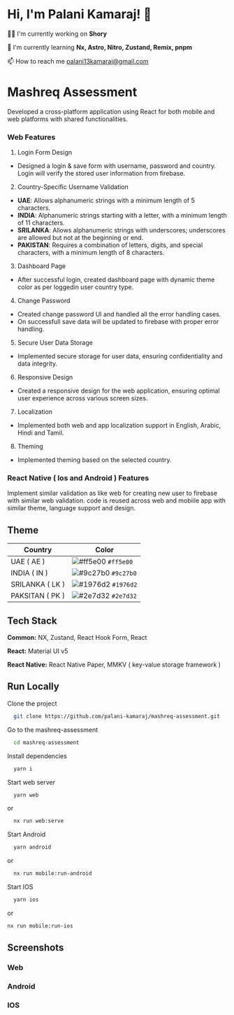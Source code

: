 # Hi, I'm Palani Kamaraj! 👋

👩‍💻 I'm currently working on **Shory**

🧠 I'm currently learning **Nx, Astro, Nitro, Zustand, Remix, pnpm**

📫 How to reach me palani13kamaraj@gmail.com

# Mashreq Assessment

Developed a cross-platform application using React for both mobile and web platforms with shared functionalities.

### Web Features

1. Login Form Design

- Designed a login & save form with username, password and country. Login will verify the stored user information from firebase.

2. Country-Specific Username Validation

- **UAE**: Allows alphanumeric strings with a minimum length of 5 characters.
- **INDIA**: Alphanumeric strings starting with a letter, with a minimum length of 11 characters.
- **SRILANKA**: Allows alphanumeric strings with underscores; underscores are allowed but not at the beginning or end.
- **PAKISTAN**: Requires a combination of letters, digits, and special characters, with a minimum length of 8 characters.

3. Dashboard Page

- After successful login, created dashboard page with dynamic theme color as per loggedin user country type.

4. Change Password

- Created change password UI and handled all the error handling cases.
- On successfull save data will be updated to firebase with proper error handling.

5. Secure User Data Storage

- Implemented secure storage for user data, ensuring confidentiality and data integrity.

6. Responsive Design

- Created a responsive design for the web application, ensuring optimal user experience across various screen sizes.

7. Localization

- Implemented both web and app localization support in English, Arabic, Hindi and Tamil.

8. Theming

- Implemented theming based on the selected country.

### React Native ( Ios and Android ) Features

Implement similar validation as like web for creating new user to firebase with similar web validation. code is reused across web and mobiile app with similar theme, language support and design.

## Theme

| Country         | Color                                                            |
| --------------- | ---------------------------------------------------------------- |
| UAE ( AE )      | ![#ff5e00](https://placehold.co/15x15/ff5e00/f03c15.png) `#ff5e00` |
| INDIA ( IN )    | ![#9c27b0](https://placehold.co/15x15/9c27b0/f03c15.png) `#9c27b0` |
| SRILANKA ( LK ) | ![#1976d2](https://placehold.co/15x15/1976d2/f03c15.png) `#1976d2`|
| PAKSITAN ( PK ) | ![#2e7d32](https://placehold.co/15x15/2e7d32/f03c15.png) `#2e7d32`|

## Tech Stack

**Common:** NX, Zustand, React Hook Form, React

**React:** Material UI v5

**React Native:** React Native Paper, MMKV ( key-value storage framework )

## Run Locally

Clone the project

```bash
  git clone https://github.com/palani-kamaraj/mashreq-assessment.git
```

Go to the mashreq-assessment

```bash
  cd mashreq-assessment
```

Install dependencies

```bash
  yarn i
```

Start web server

```bash
  yarn web
```

or

```bash
  nx run web:serve
```

Start Android

```bash
  yarn android
```

or

```bash
  nx run mobile:run-android
```

Start IOS

```bash
  yarn ios
```

or

```bash
nx run mobile:run-ios
```

## Screenshots

### Web

### Android

### IOS
